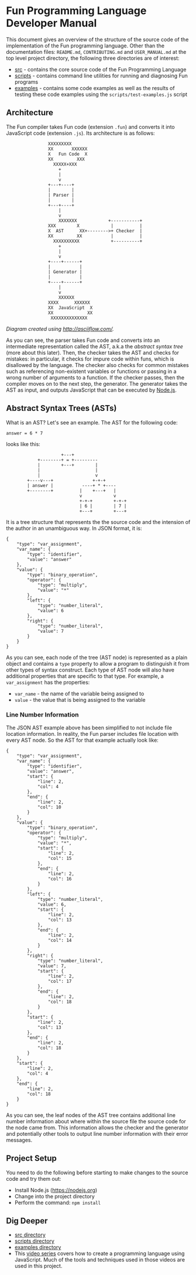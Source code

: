 # Fun Programming Language Developer Manual

This document gives an overview of the structure of the source code of
the implementation of the Fun programming language. Other than the
documentation files: `README.md`, `CONTRIBUTING.md` and `USER_MANUAL.md`
at the top level project directory, the following three directories are of
interest:

* [src](src) - contains the core source code of the Fun Programming Language
* [scripts](scripts) - contains command line utilities for running
and diagnosing Fun programs
* [examples](examples) - contains some code examples as well as the results of testing 
these code examples using the `scripts/test-examples.js` script

## Architecture

The Fun compiler takes Fun code (extension `.fun`) and converts it into JavaScript code (extension `.js`). Its architecture is as follows:

```
                XXXXXXXXX
                XX       XXXXXX
                X   Fun Code  X
                XX         XXX
                  XXXXX+XXX
                    +
                    |
                    v
                +---+----+
                |        |
                | Parser |
                |        |
                +---+----+
                    |
                    v
                    XXXXXXX            +-----------+
                XXX        X            |          |
                X  AST      XX+-------->+ Checker  |
                XX         XX           |          |
                  XXXXXXXXXX            +----------+
                    +
                    |
                    v
                +----+------+
                |           |
                | Generator |
                |           |
                +----+------+
                    |
                    v
                    XXXXXX
                XXXX      XXXXXX
                XX  JavaScript  X
                XX             XX
                 XXXXXXXXXXXXXX
```

_Diagram created using http://asciiflow.com/._

As you can see, the parser takes Fun code and converts into an intermediate
representation called the AST, a.k.a the *abstract syntax tree* (more about this
later). Then, the checker takes the AST and checks for mistakes: in particular,
it checks for impure code within funs, which is disallowed by the language. The
checker also checks for common mistakes such as referencing non-existent variables
or functions or passing in a wrong number of arguments to a function. If the
checker passes, then the compiler moves on to the next step, the generator.
The generator takes the AST as input, and outputs JavaScript that can be executed
by [Node.js](https://nodejs.org).

## Abstract Syntax Trees (ASTs)

What is an AST? Let's see an example. The AST for the following
code:

```
answer = 6 * 7
```

looks like this:

```
                     +---+
            +--------+ = +---------
            |        +---+        |
            |                     |
            |                     v
        +----v---+               +-+-+
        | answer |           ----+ * +----
        +--------+          |    +---+   |
                            v            v
                            +-+-+        +-+-+
                            | 6 |        | 7 |
                            +---+        +---+
```

It is a tree structure that represents the the source code and
the intension of the author in an unambiguous way.
In JSON format, it is:

```
{
    "type": "var_assignment",
    "var_name": {
        "type": "identifier",
        "value": "answer"
    },
    "value": {
        "type": "binary_operation",
        "operator": {
            "type": "multiply",
            "value": "*"
        },
        "left": {
            "type": "number_literal",
            "value": 6
        },
        "right": {
            "type": "number_literal",
            "value": 7
        }
    }
}
```

As you can see, each node of the tree (AST node) is represented as a plain
object and contains a `type` property to allow a program to distinguish
it from other types of syntax construct. Each type of AST node
will also have additional properties that are specific to that type.
For example, a `var_assignment` has the properties:

* `var_name` - the name of the variable being assigned to
* `value` - the value that is being assigned to the variable

### Line Number Information

The JSON AST example above has been simplified to not include
file location information. 
In reality, the Fun parser includes file location with every
AST node. So the AST for that example actually look like:

```
{
    "type": "var_assignment",
    "var_name": {
        "type": "identifier",
        "value": "answer",
        "start": {
            "line": 2,
            "col": 4
        },
        "end": {
            "line": 2,
            "col": 10
        }
    },
    "value": {
        "type": "binary_operation",
        "operator": {
            "type": "multiply",
            "value": "*",
            "start": {
                "line": 2,
                "col": 15
            },
            "end": {
                "line": 2,
                "col": 16
            }
        },
        "left": {
            "type": "number_literal",
            "value": 6,
            "start": {
                "line": 2,
                "col": 13
            },
            "end": {
                "line": 2,
                "col": 14
            }
        },
        "right": {
            "type": "number_literal",
            "value": 7,
            "start": {
                "line": 2,
                "col": 17
            },
            "end": {
                "line": 2,
                "col": 18
            }
        },
        "start": {
            "line": 2,
            "col": 13
        },
        "end": {
            "line": 2,
            "col": 18
        }
    },
    "start": {
        "line": 2,
        "col": 4
    },
    "end": {
        "line": 2,
        "col": 18
    }
}
```

As you can see, the leaf nodes of the AST tree
contains additional line number information about where within the
source file the source code for the node came from.
This information allows the checker and the generator and potentially
other tools to output line number information with their error messages.

## Project Setup

You need to do the following before starting to make changes to the source code
and try them out:

* Install Node.js (https://nodejs.org)
* Change into the project directory
* Perform the command: `npm install`

## Dig Deeper

* [src directory](src)
* [scripts directory](scripts)
* [examples directory](examples)
* This [video series](https://www.youtube.com/playlist?list=PLSq9OFrD2Q3DasoOa54Vm9Mr8CATyTbLF) covers how to create a programming language using JavaScript. Much of the tools and techniques used in those videos are used in this project.